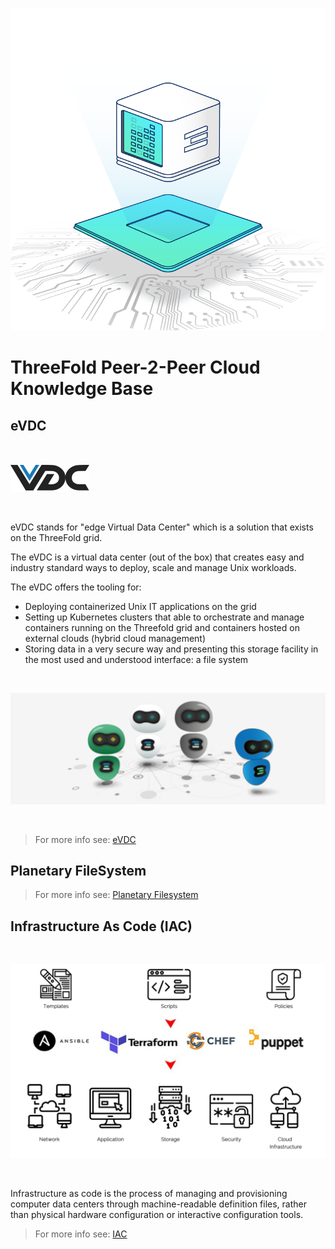 ![](img/cloud_node.png)

# ThreeFold Peer-2-Peer Cloud Knowledge Base

## eVDC

<br/>

![](img/vdc.png)

<br/>

eVDC stands for "edge Virtual Data Center" which is a solution that exists on the ThreeFold grid.

The eVDC is a virtual data center (out of the box) that creates easy and industry standard ways to deploy, scale and manage Unix workloads.

The eVDC offers the tooling for:

- Deploying containerized Unix IT applications on the grid
- Setting up Kubernetes clusters that able to orchestrate and manage containers running on the Threefold grid and containers hosted on external clouds (hybrid cloud management)
- Storing data in a very secure way and presenting this storage facility in the most used and understood interface: a file system

<br/>

![](img/vdc_3bot.png)

<br/>

> For more info see: [eVDC](evdc)

## Planetary FileSystem

> For more info see: [Planetary Filesystem](threefold:threefold_fs)

## Infrastructure As Code (IAC)

<br/>

![](img/iac_intro.png)

<br/>

Infrastructure as code is the process of managing and provisioning computer data centers through machine-readable definition files, rather than physical hardware configuration or interactive configuration tools.

> For more info see: [IAC](iac)
